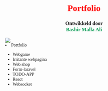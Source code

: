 <html lang="en">
<head>
  <meta charset="utf-8">
  <meta name="viewport" content="width=device-width, initial-scale=1">
  <meta name="description" content="">
  <meta name="author" content="Bashir Malla Ali">


  <!-- CSS FILES -->

  <link href="css/mijn-style.css](https://cdn.jsdelivr.net/npm/bootstrap@5.3.2/dist/css/bootstrap.min.css" rel="stylesheet">

</head>

<body>

<div style="font-family: 'Merienda One'">
<div style="text-align: center; ">
<h1 style="color: red; text-align: center;">Portfolio</h1>

<h3>Ontwikkeld door <br> <span style="color: #0f9d58">Bashir Malla Ali </span></h3>
</div>  
<img src="dev/public/images/software-development.png">
<li>Portfolio</li>
<ul>
<li>Webgame</li>
<li>Irritante webpagina</li>
<li>Web shop</li>
<li>Form-laravel</li>
<li>TODO-APP</li>
<li>React</li>
<li>Websocket</li>


</ul>
</div>



</body>
</html>
